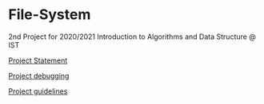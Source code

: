 # File-System
2nd Project for 2020/2021 Introduction to Algorithms and Data Structure @ IST

[Project Statement](https://github.com/d-melita/File-System/files/6585630/p2.pdf)

[Project debugging](https://github.com/d-melita/File-System/files/6585631/p2-debugging.pdf)

[Project guidelines](https://github.com/d-melita/File-System/files/6585632/p2-guidelines.pdf)

